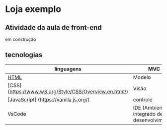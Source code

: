 # Loja exemplo
## Atividade da aula de front-end
em construção

## tecnologias
|linguagens|MVC|
|-|-|
|[HTML](https://dev.w3.org/html5/spec-LC/)|Modelo|
|[CSS] (https://www.w3.org/Style/CSS/Overview.en.html/)|Visão|
|[JavaScript] (https://vanilla.js.org/) |controle|
|VsCode|IDE (Ambiente integrado de desenvolvimento)|